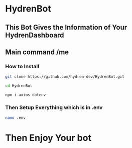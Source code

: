 # HydrenBot
## This Bot Gives the Information of Your HydrenDashboard
## Main command /me 
### How to Install 
```bash
git clone https://github.com/hydren-dev/HydrenBot.git
```
```bash
cd HydrenBot
```
```npm
npm i axios dotenv
```
### Then Setup Everything which is in .env
```bash
nano .env
```
# Then Enjoy Your bot
